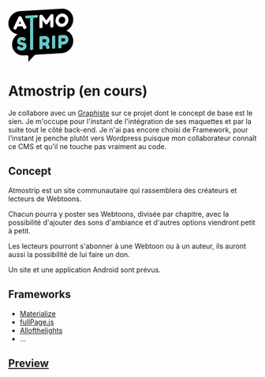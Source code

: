 ![img](assets/img/logo.png)

# Atmostrip (en cours)

Je collabore avec un [Graphiste](https://www.behance.net/MadMouseDesign) sur ce projet dont le concept de base est le sien. Je m'occupe pour l'instant de l'intégration de ses maquettes et par la suite tout le côté back-end. Je n'ai pas encore choisi de Framework, pour l'instant je penche plutôt vers Wordpress puisque mon collaborateur connaît ce CMS et qu'il ne touche pas vraiment au code.

## Concept

Atmostrip est un site communautaire qui rassemblera des créateurs et lecteurs de Webtoons.

Chacun pourra y poster ses Webtoons, divisée par chapitre, avec la possibilité d'ajouter des sons d'ambiance et d'autres options viendront petit à petit.

Les lecteurs pourront s'abonner à une Webtoon ou à un auteur, ils auront aussi la possibilité de lui faire un don.

Un site et une application Android sont prévus.

## Frameworks

- [Materialize](http://materializecss.com/)
- [fullPage.js](https://alvarotrigo.com/fullPage/)
- [Allofthelights](https://www.megaptery.com/allofthelights/)
- ...


## [Preview](https://atmostrip.herokuapp.com/)
